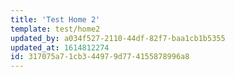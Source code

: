 ```yaml
---
title: 'Test Home 2'
template: test/home2
updated_by: a034f527-2110-44df-82f7-baa1cb1b5355
updated_at: 1614812274
id: 317075a7-1cb3-4497-9d77-4155878996a8
---
```

